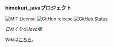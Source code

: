 ### himekuri_javaプロジェクト

![MIT License](http://img.shields.io/badge/license-MIT-blue.svg?style=flat) ![GitHub release](https://img.shields.io/github/release/takkii/himekuri_java.svg?style=flat) [![GitHub Status](https://img.shields.io/github/last-commit/takkii/himekuri_java.svg?style=flat)](GitHub)

_日めくりのJava版_

Wikiは[こちら](https://github.com/takkii/himekuri_java/wiki/manual)。
